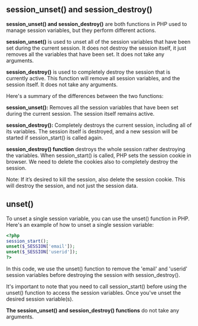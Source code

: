 ## session_unset() and session_destroy()

**session_unset() and session_destroy()** are both functions in PHP used to manage session variables, but they perform different actions.

**session_unset()** is used to unset all of the session variables that have been set during the current session. It does not destroy the session itself, it just removes all the variables that have been set. It does not take any arguments.

**session_destroy()** is used to completely destroy the session that is currently active. This function will remove all session variables, and the session itself. It does not take any arguments.

Here's a summary of the differences between the two functions:

**session_unset():** Removes all the session variables that have been set during the current session. The session itself remains active.

**session_destroy():** Completely destroys the current session, including all of its variables. The session itself is destroyed, and a new session will be started if session_start() is called again.

**session_destroy() function** destroys the whole session rather destroying the variables. When session_start() is called, PHP sets the session cookie in browser. We need to delete the cookies also to completely destroy the session.

Note: If it’s desired to kill the session, also delete the session cookie. This will destroy the session, and not just the session data.

## unset()

To unset a single session variable, you can use the unset() function in PHP. Here's an example of how to unset a single session variable:

```php
<?php 
session_start();
unset($_SESSION['email']);
unset($_SESSION['userid']);
?>
```


In this code, we use the unset() function to remove the 'email' and 'userid' session variables before destroying the session with session_destroy(). 

It's important to note that you need to call session_start() before using the unset() function to access the session variables. Once you've unset the desired session variable(s).

**The session_unset() and session_destroy() functions** do not take any arguments. 